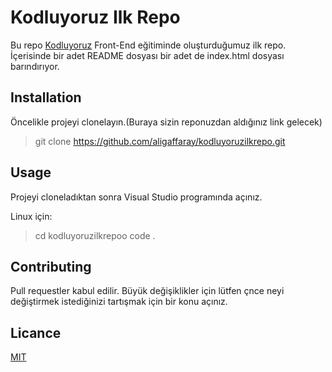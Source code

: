 # Kodluyoruz Ilk Repo

Bu repo [Kodluyoruz](https://www.kodluyoruz.org) Front-End eğitiminde oluşturduğumuz ilk repo.
İçerisinde bir adet README dosyası bir adet de index.html dosyası barındırıyor.

## Installation

Öncelikle projeyi clonelayın.(Buraya sizin reponuzdan aldığınız link gelecek)

> git clone https://github.com/aligaffaray/kodluyoruzilkrepo.git


## Usage

Projeyi cloneladıktan sonra Visual Studio programında açınız.

Linux için:

 > cd kodluyoruzilkrepoo
   code .

## Contributing

Pull requestler kabul edilir. Büyük değişiklikler için lütfen çnce neyi değiştirmek istediğinizi 
tartışmak için bir konu açınız.

## Licance

[MIT](https://choosealicense.com/licenses/mit/)

